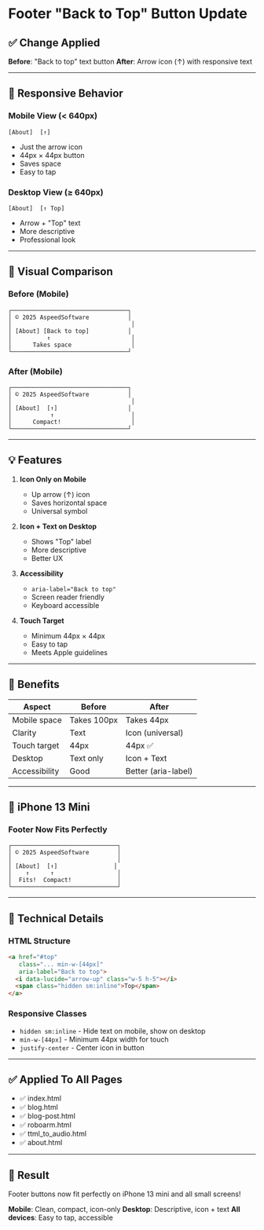 # Footer "Back to Top" Button Update

## ✅ Change Applied

**Before**: "Back to top" text button
**After**: Arrow icon (↑) with responsive text

---

## 📱 Responsive Behavior

### Mobile View (< 640px)
```
[About]  [↑]
```
- Just the arrow icon
- 44px × 44px button
- Saves space
- Easy to tap

### Desktop View (≥ 640px)
```
[About]  [↑ Top]
```
- Arrow + "Top" text
- More descriptive
- Professional look

---

## 🎨 Visual Comparison

### Before (Mobile)
```
┌─────────────────────────────────┐
│ © 2025 AspeedSoftware           │
│                                  │
│ [About] [Back to top]           │
│          ↑                       │
│      Takes space                 │
└─────────────────────────────────┘
```

### After (Mobile)
```
┌─────────────────────────────────┐
│ © 2025 AspeedSoftware           │
│                                  │
│ [About]  [↑]                    │
│           ↑                      │
│      Compact!                    │
└─────────────────────────────────┘
```

---

## 💡 Features

1. **Icon Only on Mobile**
   - Up arrow (↑) icon
   - Saves horizontal space
   - Universal symbol

2. **Icon + Text on Desktop**
   - Shows "Top" label
   - More descriptive
   - Better UX

3. **Accessibility**
   - `aria-label="Back to top"`
   - Screen reader friendly
   - Keyboard accessible

4. **Touch Target**
   - Minimum 44px × 44px
   - Easy to tap
   - Meets Apple guidelines

---

## 🎯 Benefits

| Aspect | Before | After |
|--------|--------|-------|
| Mobile space | Takes 100px | Takes 44px |
| Clarity | Text | Icon (universal) |
| Touch target | 44px | 44px ✅ |
| Desktop | Text only | Icon + Text |
| Accessibility | Good | Better (aria-label) |

---

## 📱 iPhone 13 Mini

### Footer Now Fits Perfectly
```
┌──────────────────────────────┐
│ © 2025 AspeedSoftware        │
│                              │
│ [About]  [↑]                │
│    ↑      ↑                  │
│  Fits!  Compact!             │
└──────────────────────────────┘
```

---

## 🔧 Technical Details

### HTML Structure
```html
<a href="#top" 
   class="... min-w-[44px]" 
   aria-label="Back to top">
  <i data-lucide="arrow-up" class="w-5 h-5"></i>
  <span class="hidden sm:inline">Top</span>
</a>
```

### Responsive Classes
- `hidden sm:inline` - Hide text on mobile, show on desktop
- `min-w-[44px]` - Minimum 44px width for touch
- `justify-center` - Center icon in button

---

## ✅ Applied To All Pages

- ✅ index.html
- ✅ blog.html
- ✅ blog-post.html
- ✅ roboarm.html
- ✅ ttml_to_audio.html
- ✅ about.html

---

## 🎉 Result

Footer buttons now fit perfectly on iPhone 13 mini and all small screens!

**Mobile**: Clean, compact, icon-only
**Desktop**: Descriptive, icon + text
**All devices**: Easy to tap, accessible
